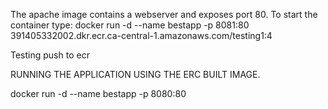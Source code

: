 The apache image contains a webserver and exposes port 80. To start the container type:
docker run -d --name   bestapp   -p 8081:80 391405332002.dkr.ecr.ca-central-1.amazonaws.com/testing1:4

Testing push to ecr

RUNNING THE APPLICATION USING THE ERC BUILT IMAGE. 

docker run -d --name   bestapp   -p 8080:80 
